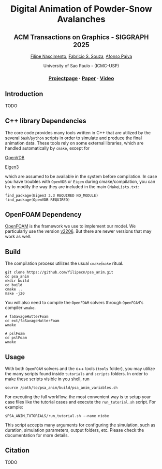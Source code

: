 <div align="center">

# Digital Animation of Powder-Snow Avalanches

<h2>ACM Transactions on Graphics - SIGGRAPH 2025</h2>

[Filipe Nascimento](https://filipecn.dev/), [Fabricio S. Souza](https://sites.google.com/icmc.usp.br/fssousa/home), [Afonso Paiva](https://sites.google.com/icmc.usp.br/apneto/)

University of Sao Paulo - (ICMC-USP)


### [Projectpage](https://filipecn.github.io/psa_anim/) · [Paper](https://filipecn.github.io/psa_anim/static/pdf/psa_anim.pdf) · [Video](https://www.youtube.com/watch?v=rHvtYA-lLIk&feature=youtu.be)

</div>

## Introduction

TODO

## C++ library Dependencies

The core code provides many tools written in C++ that are utilized by the 
several `bash`/`python` scripts in order to simulate and produce the final 
animation data. These tools rely on some external libraries, which are 
handled automatically by `cmake`, except for 

[OpenVDB](https://github.com/AcademySoftwareFoundation/openvdb)

[Eigen3](https://eigen.tuxfamily.org/index.php?title=Main_Page)

which are assumed to be available in the system before compilation. 
In case you have troubles with `OpenVDB` or `Eigen` during cmake/compilation,
you can try to modify the way they are included in the main `CMakeLists.txt`:
```
find_package(Eigen3 3.3 REQUIRED NO_MODULE)
find_package(OpenVDB REQUIRED)
```

## OpenFOAM Dependency

[OpenFOAM](https://www.openfoam.com/) is the framework we use to implement
our model. We particularly use the version 
[v2206](https://www.openfoam.com/news/main-news/openfoam-v2206). 
But there are newer versions that may work as well.

## Build

The compilation process utilizes the usual `cmake`/`make` ritual.

```
git clone https://github.com/filipecn/psa_anim.git
cd psa_anim 
mkdir build
cd build
cmake ..
make -j20
```

You will also need to compile the `OpenFOAM` solvers through `OpenFOAM`'s compiler `wmake`.

```
# faSavageHutterFoam
cd ext/faSavageHutterFoam
wmake

# pslFoam
cd pslFoam
wmake
```

## Usage

With both `OpenFOAM` solvers and the c++ tools (`tools` folder), you may utilize the 
many scripts found inside `tutorials` and `scripts` folders. In order to make these 
scripts visible in you shell, run 
```
source /path/to/psa_anim/build/psa_anim_variables.sh
```

For executing the full workflow, 
the most convenient way is to setup your case files like the tutorial 
cases and execute the `run_tutorial.sh` script. For example:

```
$PSA_ANIM_TUTORIALS/run_tutorial.sh --name niobe
```

This script accepts many arguments for configuring the simulation, such as duration, 
simulation parameters, output folders, etc. 
Please check the documentation for more details.

## Citation

TODO
